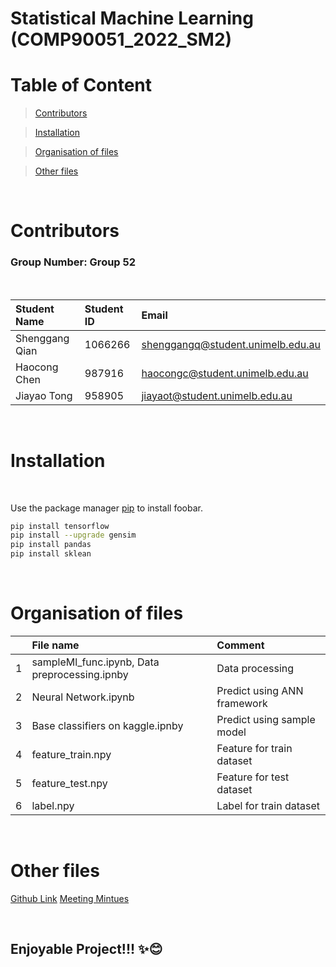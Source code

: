 # **Statistical Machine Learning (COMP90051_2022_SM2)**


# Table of Content
>[Contributors](https://github.com/shenggangq/sml_2022_group52/blob/main/README.md#Contributors)

>[Installation](https://github.com/shenggangq/sml_2022_group52/blob/main/README.md#Installation)

>[Organisation of files](https://github.com/shenggangq/sml_2022_group52/blob/main/README.md#organisation-of-files)

>[Other files](https://github.com/shenggangq/sml_2022_group52/blob/main/README.md#Other-files)


<br/>
 
# Contributors

### **Group Number: Group 52**
<br/>

| Student Name| Student ID | Email |
| :--- | :--- | :--- |
| Shenggang Qian| 1066266|shenggangq@student.unimelb.edu.au|
|  Haocong Chen| 987916| haocongc@student.unimelb.edu.au| 
| Jiayao Tong|    958905    |jiayaot@student.unimelb.edu.au|


  
<br/>


# Installation 
<br/>

Use the package manager [pip](https://pip.pypa.io/en/stable/) to install foobar.

```bash
pip install tensorflow
pip install --upgrade gensim
pip install pandas 
pip install sklean 
```
<br/>

# Organisation of files

|      | File name | Comment  |  
| :--- | :--- | :--- |
|1| sampleMl_func.ipynb, Data preprocessing.ipnby| Data processing |  
| 2|Neural Network.ipynb | Predict using ANN framework | 
|3| Base classifiers on kaggle.ipnby| Predict using sample model  |
|4| feature_train.npy| Feature for train dataset |
|5| feature_test.npy| Feature for test dataset |
|6| label.npy| Label for train dataset  |


<br/>

# Other files


[Github Link](https://github.com/shenggangq/sml_2022_group52.git)
[Meeting Mintues](https://github.com/shenggangq/sml_2022_group52/blob/main/meeting%20minute.zip)


<br/>

## Enjoyable Project!!!  ✨😊
